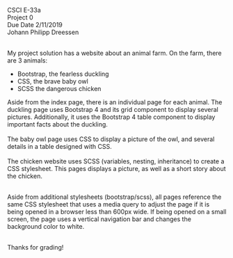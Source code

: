 CSCI E-33a <br>
Project 0 <br>
Due Date 2/11/2019 <br>
Johann Philipp Dreessen <br><br>

My project solution has a website about an animal farm. On the farm, there are 3 animals:
-	Bootstrap, the fearless duckling
-	CSS, the brave baby owl
-	SCSS the dangerous chicken



Aside from the index page, there is an individual page for each animal.
The duckling page uses Bootstrap 4 and its grid component to display several pictures. Additionally, it uses the Bootstrap 4 table component to display important facts about the duckling.<br><br>
The baby owl page uses CSS to display a picture of the owl, and several details in a table designed with CSS.<br><br>
The chicken website uses SCSS (variables, nesting, inheritance) to create a CSS stylesheet. This pages displays a picture, as well as a short story about the chicken.<br><br>

Aside from additional stylesheets (bootstrap/scss), all pages reference the same CSS stylesheet that uses a media query to adjust the page if it is being opened in a browser less than 600px wide. If being opened on a small screen, the page uses a vertical navigation bar and changes the background color to white. <br><br>

Thanks for grading!
